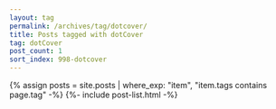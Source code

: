 ```yaml
---
layout: tag
permalink: /archives/tag/dotcover/
title: Posts tagged with dotCover
tag: dotCover
post_count: 1
sort_index: 998-dotcover
---
```

{% assign posts = site.posts | where_exp: "item", "item.tags contains page.tag" -%}
{%- include post-list.html -%}
